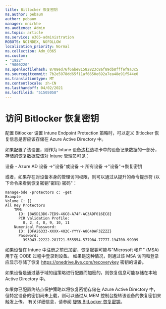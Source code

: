 ```yaml
---
title: Bitlocker 恢复密钥
ms.author: pebaum
author: pebaum
manager: mnirkhe
ms.audience: Admin
ms.topic: article
ms.service: o365-administration
ROBOTS: NOINDEX, NOFOLLOW
localization_priority: Normal
ms.collection: Adm_O365
ms.custom:
- "1922"
- "9000220"
ms.openlocfilehash: 8708ed76f6abe81582823c8af89db8fffef9a3c5
ms.sourcegitcommit: 7b2e5078dd65f11af6650e692a7ea48e91f544e0
ms.translationtype: MT
ms.contentlocale: zh-CN
ms.lasthandoff: 04/02/2021
ms.locfileid: "51505058"
---
```

# <a name="accessing-bitlocker-recovery-keys"></a>访问 Bitlocker 恢复密钥

配置 Bitlocker 设置 Intune Endpoint Protection 策略时，可以定义 Bitlocker 恢复信息是否应该存储在 Azure Active Directory 中。

如果配置了该设置，则作为 Intune 设备边栏选项卡中的设备记录数据的一部分，存储的恢复数据应该对 Intune 管理员可见：

设备 - Azure AD 设备 ->"设备"或设备 -> 所有设备 ->"设备"->恢复密钥

或者，如果存在对设备本身的管理访问权限，则可以通过从提升的命令提示符 (以下命令来看到恢复密钥"密码) 密码"：

```
manage-bde -protectors c: -get
Example
Volume C: []
All Key Protectors
    TPM:
      ID: {8A5D13D6-7ED9-46C8-A74F-AC3ADF016EC8}
      PCR Validation Profile:
        0, 2, 4, 8, 9, 10, 11
    Numerical Password:
      ID: {DFA26333-XXXX-402C-YYYY-A8C40AF3ZZZZ}
      Password:
        393943-22222-281721-555554-577984-77777-194700-99999
```
如果设备在 Intune 中注册之前已加密，恢复密钥可能与"Microsoft 帐户" (MSA) 用于在 OOBE 过程中登录到设备。 如果是这种情况，则通过该 MSA 访问和登录应显示存储了恢复  https://onedrive.live.com/recoverykey 密钥的设备。
 
如果设备是通过基于域的组策略进行配置而加密的，则恢复信息可能存储在本地 Active Directory 中。

如果你已配置终结点保护策略以将恢复密钥存储在 Azure Active Directory 中，但特定设备的密钥尚未上载，则可以通过从 MEM 控制台旋转该设备的恢复密钥来触发上传。 有关详细信息，请参阅 [旋转 BitLocker 恢复密钥](https://docs.microsoft.com/mem/intune/protect/encrypt-devices#view-details-for-recovery-keys)。

